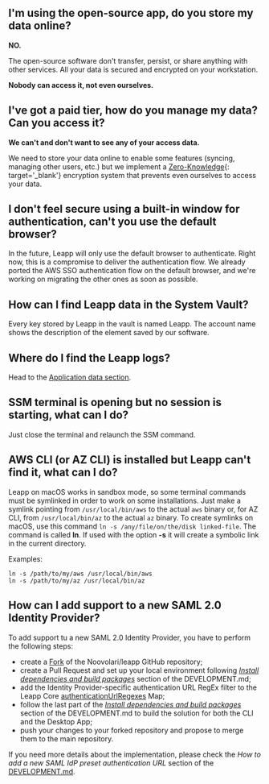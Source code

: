 ## I'm using the open-source app, do you store my data online?
**NO.**

The open-source software don't transfer, persist, or share anything with other services. All your data is secured and encrypted on your workstation.

**Nobody can access it, not even ourselves.**

## I've got a paid tier, how do you manage my data? Can you access it?

**We can't and don't want to see any of your access data.**

We need to store your data online to enable some features (syncing, managing other users, etc.) but we implement a [Zero-Knowledge](../../security/zero-knowledge/){: target='_blank'} encryption system that prevents even ourselves to access your data.

## I don't feel secure using a built-in window for authentication, can't you use the default browser?

In the future, Leapp will only use the default browser to authenticate. Right now, this is a compromise to deliver the authentication flow. We already ported the AWS SSO authentication flow on the default browser, and we're working on migrating the other ones as soon as possible.

## How can I find Leapp data in the System Vault?

Every key stored by Leapp in the vault is named Leapp. The account name shows the description of the element saved by our software.

## Where do I find the Leapp logs?

Head to the [Application data section](app-data.md).

## SSM terminal is opening but no session is starting, what can I do?

Just close the terminal and relaunch the SSM command.

## AWS CLI (or AZ CLI) is installed but Leapp can't find it, what can I do?

Leapp on macOS works in sandbox mode, so some terminal commands must be symlinked in order to work on some installations.
Just make a symlink pointing from `/usr/local/bin/aws` to the actual `aws` binary or, for AZ CLI, from `/usr/local/bin/az` to the actual `az` binary. To create
symlinks on macOS, use this command `ln -s /any/file/on/the/disk linked-file`. The command is called **ln**. If used with the 
option **-s** it will create a symbolic link in the current directory.

Examples:
```
ln -s /path/to/my/aws /usr/local/bin/aws
ln -s /path/to/my/az /usr/local/bin/az
```

## How can I add support to a new SAML 2.0 Identity Provider?

To add support tu a new SAML 2.0 Identity Provider, you have to perform the following steps:

* create a [Fork](https://github.com/Noovolari/leapp/fork) of the Noovolari/leapp GitHub repository;
* create a Pull Request and set up your local environment following _[Install dependencies and build packages](https://github.com/Noovolari/leapp/blob/master/DEVELOPMENT.md#development-environment-setup)_ section of the DEVELOPMENT.md;
* add the Identity Provider-specific authentication URL RegEx filter to the Leapp Core [authenticationUrlRegexes](https://github.com/Noovolari/leapp/blob/beadb073ea99eb71cdf56982851604172bfdba0a/packages/core/src/services/aws-saml-assertion-extraction-service.ts) Map;
* follow the last part of the _[Install dependencies and build packages](https://github.com/Noovolari/leapp/blob/master/DEVELOPMENT.md#development-environment-setup)_ section of the DEVELOPMENT.md to build the solution for both the CLI and the Desktop App;
* push your changes to your forked repository and propose to merge them to the main repository. 

If you need more details about the implementation, please check the _How to add a new SAML IdP preset authentication URL_ section of the [DEVELOPMENT.md](https://github.com/Noovolari/leapp/blob/master/DEVELOPMENT.md).
